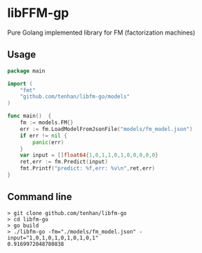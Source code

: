 # libFFM-gp
Pure Golang implemented library for FM (factorization machines)

## Usage
```go
package main

import (
	"fmt"
	"github.com/tenhan/libfm-go/models"
)

func main()  {
	fm := models.FM{}
	err := fm.LoadModelFromJsonFile("models/fm_model.json")
	if err != nil {
		panic(err)
	}
	var input = []float64{1,0,1,1,0,1,0,0,0,0,0}
	ret,err := fm.Predict(input)
	fmt.Printf("predict: %f,err: %v\n",ret,err)
}
```

## Command line
```shell
> git clone github.com/tenhan/libfm-go
> cd libfm-go
> go build
> ./libfm-go -fm="./models/fm_model.json" -input="1,0,1,0,1,0,1,0,1,0,1"
0.9169972048780838
```

